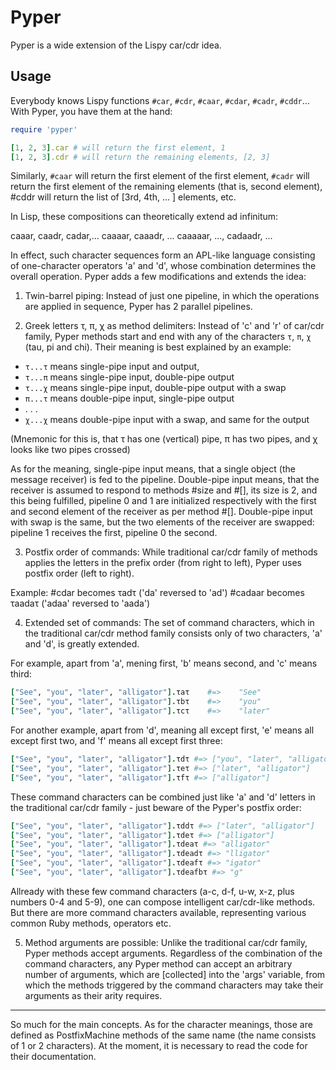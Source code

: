 # Pyper

Pyper is a wide extension of the Lispy car/cdr idea.

## Usage

Everybody knows Lispy functions `#car`, `#cdr`, `#caar`, `#cdar`, `#cadr`, `#cddr`...
With Pyper, you have them at the hand:
```ruby
require 'pyper'

[1, 2, 3].car # will return the first element, 1
[1, 2, 3].cdr # will return the remaining elements, [2, 3]
```

Similarly, `#caar` will return the first element of the first element, `#cadr`
will return the first element of the remaining elements (that is, second
element), #cddr will return the list of [3rd, 4th, ... ] elements, etc.

In Lisp, these compositions can theoretically extend ad infinitum:

caaar, caadr, cadar,...
caaaar, caaadr, ...
caaaaar, ..., cadaadr, ...

In effect, such character sequences form an APL-like language consisting of
one-character operators 'a' and 'd', whose combination determines the overall
operation. Pyper adds a few modifications and extends the idea:

1. Twin-barrel piping: Instead of just one pipeline, in which the
operations are applied in sequence, Pyper has 2 parallel pipelines.

2. Greek letters τ, π, χ as method delimiters: Instead of 'c' and 'r' of
car/cdr family, Pyper methods start and end with any of the characters
`τ`, `π`, `χ` (tau, pi and chi). Their meaning is best explained by an example:

* `τ...τ` means single-pipe input and output,
* `τ...π` means single-pipe input, double-pipe output
* `τ...χ` means single-pipe input, double-pipe output with a swap
* `π...τ` means double-pipe input, single-pipe output
* . . .
* `χ...χ` means double-pipe input with a swap, and same for the output

(Mnemonic for this is, that τ has one (vertical) pipe, π has two pipes,
and χ looks like two pipes crossed)

As for the meaning, single-pipe input means, that a single object (the
message receiver) is fed to the pipeline. Double-pipe input means, that
the receiver is assumed to respond to methods #size and #[], its size is
2, and this being fulfilled, pipeline 0 and 1 are initialized
respectively with the first and second element of the receiver as per
method #[]. Double-pipe input with swap is the same, but the two
elements of the receiver are swapped: pipeline 1 receives the first,
pipeline 0 the second.

3. Postfix order of commands: While traditional car/cdr family of
methods applies the letters in the prefix order (from right to left),
Pyper uses postfix order (left to right).

Example: #cdar becomes τadτ ('da' reversed to 'ad')
         #cadaar becomes τaadaτ ('adaa' reversed to 'aada')

4. Extended set of commands: The set of command characters, which in the
traditional car/cdr method family consists only of two characters, 'a'
and 'd', is greatly extended.

For example, apart from 'a', mening first, 'b' means second, and 'c'
means third:
```ruby
["See", "you", "later", "alligator"].τaτ    #=>    "See"
["See", "you", "later", "alligator"].τbτ    #=>    "you"
["See", "you", "later", "alligator"].τcτ    #=>    "later"
```

For another example, apart from 'd', meaning all except first, 'e' means
all except first two, and 'f' means all except first three:
```ruby
["See", "you", "later", "alligator"].τdτ #=> ["you", "later", "alligator"]
["See", "you", "later", "alligator"].τeτ #=> ["later", "alligator"]
["See", "you", "later", "alligator"].τfτ #=> ["alligator"]
```

These command characters can be combined just like 'a' and 'd' letters
in the traditional car/cdr family - just beware of the Pyper's postfix
order:
```ruby
["See", "you", "later", "alligator"].τddτ #=> ["later", "alligator"]
["See", "you", "later", "alligator"].τdeτ #=> ["alligator"]
["See", "you", "later", "alligator"].τdeaτ #=> "alligator"
["See", "you", "later", "alligator"].τdeadτ #=> "lligator"
["See", "you", "later", "alligator"].τdeafτ #=> "igator"
["See", "you", "later", "alligator"].τdeafbτ #=> "g"
```

Allready with these few command characters (a-c, d-f, u-w, x-z, plus
numbers 0-4 and 5-9), one can compose intelligent car/cdr-like methods.
But there are more command characters available, representing various
common Ruby methods, operators etc.

5. Method arguments are possible: Unlike the traditional car/cdr family,
Pyper methods accept arguments. Regardless of the combination of the
command characters, any Pyper method can accept an arbitrary number of
arguments, which are [collected] into the 'args' variable, from which
the methods triggered by the command characters may take their arguments
as their arity requires.

******************************************************************

So much for the main concepts. As for the character meanings, those are
defined as PostfixMachine methods of the same name (the name consists of
1 or 2 characters). At the moment, it is necessary to read the code for
their documentation.
